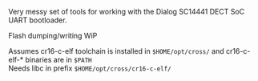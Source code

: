 Very messy set of tools for working with the Dialog SC14441 DECT SoC UART bootloader.

Flash dumping/writing WiP

Assumes cr16-c-elf toolchain is installed in `$HOME/opt/cross/` and cr16-c-elf-* binaries are in `$PATH`  
Needs libc in prefix `$HOME/opt/cross/cr16-c-elf/`
